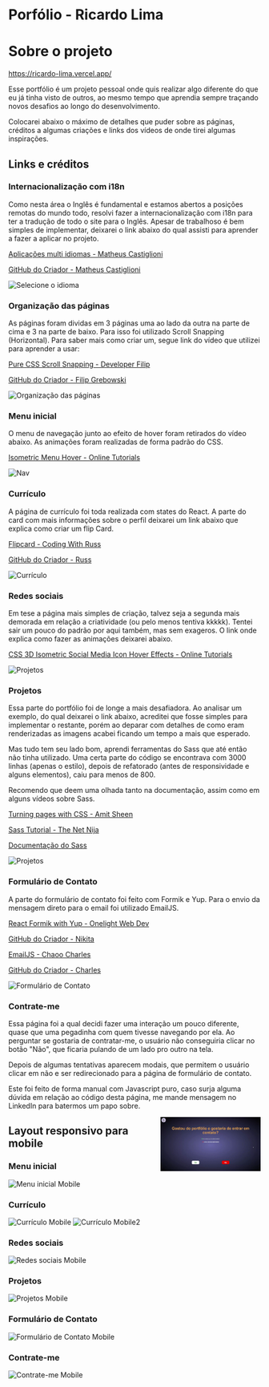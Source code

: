 # Porfólio - Ricardo Lima

# Sobre o projeto

https://ricardo-lima.vercel.app/

Esse portfólio é um projeto pessoal onde quis realizar algo diferente do que eu já tinha visto de outros, ao mesmo tempo que aprendia sempre traçando novos desafios ao longo do desenvolvimento.

Colocarei abaixo o máximo de detalhes que puder sobre as páginas, créditos a algumas criações e links dos vídeos de onde tirei algumas inspirações.

## Links e créditos

### Internacionalização com i18n
Como nesta área o Inglês é fundamental e estamos abertos a posições remotas do mundo todo, resolvi fazer a internacionalização com i18n para ter a tradução de todo o site para o Inglês. Apesar de trabalhoso é bem simples de implementar, deixarei o link abaixo do qual assisti para aprender a fazer a aplicar no projeto.

[Aplicações multi idiomas - Matheus Castiglioni](https://www.youtube.com/watch?v=5p9EMWwieyo)

[GitHub do Criador - Matheus Castiglioni](https://github.com/mahenrique94)

![Selecione o idioma](https://i.imgur.com/IozpdWR.png)

### Organização das páginas

As páginas foram dividas em 3 páginas uma ao lado da outra na parte de cima e 3 na parte de baixo. Para isso foi utilizado Scroll Snapping (Horizontal).
Para saber mais como criar um, segue link do vídeo que utilizei para aprender a usar:

[Pure CSS Scroll Snapping - Developer Filip](https://youtu.be/pNPkVQD7vlM)

[GitHub do Criador - Filip Grebowski](https://github.com/FilipGrebowski)

![Organização das páginas](https://i.imgur.com/T4rtQhR.png) 


### Menu inicial 
O menu de navegação junto ao efeito de hover foram retirados do vídeo abaixo. 
As animações foram realizadas de forma padrão do CSS.

[Isometric Menu Hover - Online Tutorials](https://www.youtube.com/watch?v=MmdKeypSxE8)

![Nav](https://i.imgur.com/JJzu2p1.png) 


### Currículo
A página de currículo foi toda realizada com states do React. A parte do card com mais informações sobre o perfil deixarei um link abaixo que explica como criar um flip Card.


[Flipcard - Coding With Russ](https://www.youtube.com/watch?v=NCLdf661ILE)

[GitHub do Criador - Russ](https://github.com/russs123)

![Currículo](https://i.imgur.com/hA7KdMZ.png)


### Redes sociais
Em tese a página mais simples de criação, talvez seja a segunda mais demorada em relação a criatividade (ou pelo menos tentiva kkkkk). Tentei sair um pouco do padrão por aqui também, mas sem exageros. O link onde explica como fazer as animações deixarei abaixo.

[CSS 3D Isometric Social Media Icon Hover Effects - Online Tutorials](https://www.youtube.com/watch?v=C8wSNZqktOM)

![Projetos](https://i.imgur.com/5MDpQ94.png)


### Projetos
Essa parte do portfólio foi de longe a mais desafiadora. Ao analisar um exemplo, do qual deixarei o link abaixo, acreditei que fosse simples para implementar o restante, porém ao deparar com detalhes de como eram renderizadas as imagens acabei ficando um tempo a mais que esperado.

Mas tudo tem seu lado bom, aprendi ferramentas do Sass que até então não tinha utilizado. Uma certa parte do código se encontrava com 3000 linhas (apenas o estilo), depois de refatorado (antes de responsividade e alguns elementos), caiu para menos de 800. 

Recomendo que deem uma olhada tanto na documentação, assim como em alguns vídeos sobre Sass.

[Turning pages with CSS - Amit Sheen](https://codepen.io/amit_sheen/pen/WNweryv)

[Sass Tutorial - The Net Nija](https://www.youtube.com/watch?v=_kqN4hl9bGc&list=PL4cUxeGkcC9jxJX7vojNVK-o8ubDZEcNb&index=1)

[Documentação do Sass](https://sass-lang.com/)

![Projetos](https://i.imgur.com/c7mjGiN.png)


### Formulário de Contato   
A parte do formulário de contato foi feito com Formik e Yup. 
Para o envio da mensagem direto para o email foi utilizado EmailJS.

[React Formik with Yup - Onelight Web Dev](https://www.youtube.com/watch?v=7Ophfq0lEAY)

[GitHub do Criador - Nikita](https://github.com/nikitapryymak)

[EmailJS - Chaoo Charles](https://www.youtube.com/watch?v=bMq2riFCF90)

[GitHub do Criador - Charles](https://github.com/chaoocharles)

![Formulário de Contato](https://i.imgur.com/bSHEpkf.png) 


### Contrate-me
Essa página foi a qual decidi fazer uma interação um pouco diferente, quase que uma pegadinha com quem tivesse navegando por ela. 
Ao perguntar se gostaria de contratar-me, o usuário não conseguiria clicar no botão "Não", que ficaria pulando de um lado pro outro na tela. 

Depois de algumas tentativas aparecem modais, que permitem o usuário clicar em não e ser redirecionado para a página de formulário de contato.

Este foi feito de forma manual com Javascript puro, caso surja alguma dúvida em relação ao código desta página, me mande mensagem no LinkedIn para batermos um papo sobre.

<img align='right' src='./src/assets/no-gif.gif' width='200"'>


## Layout responsivo para mobile

### Menu inicial                                                                                                 
![Menu inicial Mobile](https://i.imgur.com/irVepy1.png) 

### Currículo
![Currículo Mobile](https://i.imgur.com/9KsNJPQ.png) 
![Currículo Mobile2](https://i.imgur.com/jX6hRKq.png) 

### Redes sociais                                                                                   
![Redes sociais Mobile](https://i.imgur.com/ORsyoUe.png) 

### Projetos
![Projetos Mobile](https://i.imgur.com/xJvL27j.png)

### Formulário de Contato
![Formulário de Contato Mobile](https://i.imgur.com/yoPJhgp.png)

### Contrate-me
![Contrate-me Mobile](https://i.imgur.com/FlaOZcS.png)

